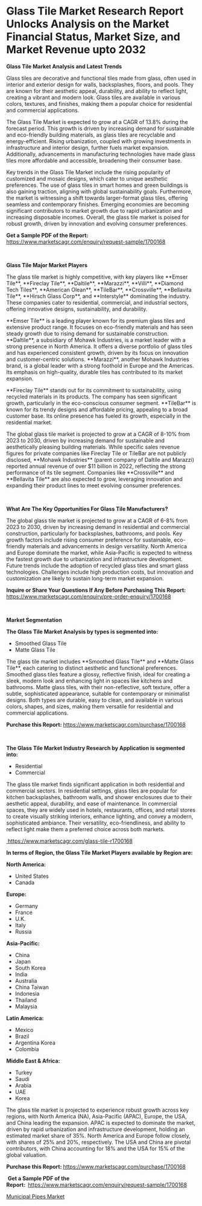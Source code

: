 <p><h1>Glass Tile Market Research Report Unlocks Analysis on the Market Financial Status, Market Size, and Market Revenue upto 2032</h1></p><p><strong>Glass Tile Market Analysis and Latest Trends</strong></p>
<p><p>Glass tiles are decorative and functional tiles made from glass, often used in interior and exterior design for walls, backsplashes, floors, and pools. They are known for their aesthetic appeal, durability, and ability to reflect light, creating a vibrant and modern look. Glass tiles are available in various colors, textures, and finishes, making them a popular choice for residential and commercial applications.</p><p>The Glass Tile Market is expected to grow at a CAGR of 13.8% during the forecast period. This growth is driven by increasing demand for sustainable and eco-friendly building materials, as glass tiles are recyclable and energy-efficient. Rising urbanization, coupled with growing investments in infrastructure and interior design, further fuels market expansion. Additionally, advancements in manufacturing technologies have made glass tiles more affordable and accessible, broadening their consumer base.</p><p>Key trends in the Glass Tile Market include the rising popularity of customized and mosaic designs, which cater to unique aesthetic preferences. The use of glass tiles in smart homes and green buildings is also gaining traction, aligning with global sustainability goals. Furthermore, the market is witnessing a shift towards larger-format glass tiles, offering seamless and contemporary finishes. Emerging economies are becoming significant contributors to market growth due to rapid urbanization and increasing disposable incomes. Overall, the glass tile market is poised for robust growth, driven by innovation and evolving consumer preferences.</p></p>
<p><strong>Get a Sample PDF of the Report:&nbsp;</strong> <a href="https://www.marketscagr.com/enquiry/request-sample/1700168?utm_campaign=1905&utm_medium=2&utm_source=Github&utm_content=ia&utm_term=24012025&utm_id=glass-tile">https://www.marketscagr.com/enquiry/request-sample/1700168</a></p>
<p>&nbsp;</p>
<p><strong>Glass Tile Major Market Players</strong></p>
<p><p>The glass tile market is highly competitive, with key players like **Emser Tile**, **Fireclay Tile**, **Daltile**, **Marazzi**, **Villi**, **Diamond Tech Tiles**, **American Olean**, **TileBar**, **Crossville**, **Bellavita Tile**, **Hirsch Glass Corp**, and **Interstyle** dominating the industry. These companies cater to residential, commercial, and industrial sectors, offering innovative designs, sustainability, and durability.</p><p>**Emser Tile** is a leading player known for its premium glass tiles and extensive product range. It focuses on eco-friendly materials and has seen steady growth due to rising demand for sustainable construction. **Daltile**, a subsidiary of Mohawk Industries, is a market leader with a strong presence in North America. It offers a diverse portfolio of glass tiles and has experienced consistent growth, driven by its focus on innovation and customer-centric solutions. **Marazzi**, another Mohawk Industries brand, is a global leader with a strong foothold in Europe and the Americas. Its emphasis on high-quality, durable tiles has contributed to its market expansion.</p><p>**Fireclay Tile** stands out for its commitment to sustainability, using recycled materials in its products. The company has seen significant growth, particularly in the eco-conscious consumer segment. **TileBar** is known for its trendy designs and affordable pricing, appealing to a broad customer base. Its online presence has fueled its growth, especially in the residential market.</p><p>The global glass tile market is projected to grow at a CAGR of 8-10% from 2023 to 2030, driven by increasing demand for sustainable and aesthetically pleasing building materials. While specific sales revenue figures for private companies like Fireclay Tile or TileBar are not publicly disclosed, **Mohawk Industries** (parent company of Daltile and Marazzi) reported annual revenue of over $11 billion in 2022, reflecting the strong performance of its tile segment. Companies like **Crossville** and **Bellavita Tile** are also expected to grow, leveraging innovation and expanding their product lines to meet evolving consumer preferences.</p></p>
<p>&nbsp;</p>
<p><strong>What Are The Key Opportunities For Glass Tile Manufacturers?</strong></p>
<p><p>The global glass tile market is projected to grow at a CAGR of 6-8% from 2023 to 2030, driven by increasing demand in residential and commercial construction, particularly for backsplashes, bathrooms, and pools. Key growth factors include rising consumer preference for sustainable, eco-friendly materials and advancements in design versatility. North America and Europe dominate the market, while Asia-Pacific is expected to witness the fastest growth due to urbanization and infrastructure development. Future trends include the adoption of recycled glass tiles and smart glass technologies. Challenges include high production costs, but innovation and customization are likely to sustain long-term market expansion.</p></p>
<p><strong>Inquire or Share Your Questions If Any Before Purchasing This Report:</strong> <a href="https://www.marketscagr.com/enquiry/pre-order-enquiry/1700168?utm_campaign=1905&utm_medium=2&utm_source=Github&utm_content=ia&utm_term=24012025&utm_id=glass-tile">https://www.marketscagr.com/enquiry/pre-order-enquiry/1700168</a></p>
<p>&nbsp;</p>
<p><strong>Market Segmentation</strong></p>
<p><strong>The Glass Tile Market Analysis by types is segmented into:</strong></p>
<p><ul><li>Smoothed Glass Tile</li><li>Matte Glass Tile</li></ul></p>
<p><p>The glass tile market includes **Smoothed Glass Tile** and **Matte Glass Tile**, each catering to distinct aesthetic and functional preferences. Smoothed glass tiles feature a glossy, reflective finish, ideal for creating a sleek, modern look and enhancing light in spaces like kitchens and bathrooms. Matte glass tiles, with their non-reflective, soft texture, offer a subtle, sophisticated appearance, suitable for contemporary or minimalist designs. Both types are durable, easy to clean, and available in various colors, shapes, and sizes, making them versatile for residential and commercial applications.</p></p>
<p><strong>Purchase this Report:&nbsp;</strong><a href="https://www.marketscagr.com/purchase/1700168?utm_campaign=1905&utm_medium=2&utm_source=Github&utm_content=ia&utm_term=24012025&utm_id=glass-tile">https://www.marketscagr.com/purchase/1700168</a></p>
<p>&nbsp;</p>
<p><strong>The Glass Tile Market Industry Research by Application is segmented into:</strong></p>
<p><ul><li>Residential</li><li>Commercial</li></ul></p>
<p><p>The glass tile market finds significant application in both residential and commercial sectors. In residential settings, glass tiles are popular for kitchen backsplashes, bathroom walls, and shower enclosures due to their aesthetic appeal, durability, and ease of maintenance. In commercial spaces, they are widely used in hotels, restaurants, offices, and retail stores to create visually striking interiors, enhance lighting, and convey a modern, sophisticated ambiance. Their versatility, eco-friendliness, and ability to reflect light make them a preferred choice across both markets.</p></p>
<p><a href="https://www.marketscagr.com/glass-tile-r1700168?utm_campaign=1905&utm_medium=2&utm_source=Github&utm_content=ia&utm_term=24012025&utm_id=glass-tile">&nbsp;https://www.marketscagr.com/glass-tile-r1700168</a></p>
<p><strong>In terms of Region, the Glass Tile Market Players available by Region are:</strong></p>
<p>
    <p> <strong> North America: </strong>
        <ul>
            <li>United States</li>
            <li>Canada</li>
        </ul>
        </p> 
    <p> <strong> Europe: </strong>
        <ul>
            <li>Germany</li>
            <li>France</li>
            <li>U.K.</li>
            <li>Italy</li>
            <li>Russia</li>
        </ul>
        </p> 
    <p> <strong> Asia-Pacific: </strong>
        <ul>
            <li>China</li>
            <li>Japan</li>
            <li>South Korea</li>
            <li>India</li>
            <li>Australia</li>
            <li>China Taiwan</li>
            <li>Indonesia</li>
            <li>Thailand</li>
            <li>Malaysia</li>
        </ul>
        </p> 
    <p> <strong> Latin America: </strong>
        <ul>
            <li>Mexico</li>
            <li>Brazil</li>
            <li>Argentina Korea</li>
            <li>Colombia</li>
        </ul>
        </p> 
    <p> <strong> Middle East & Africa: </strong>
        <ul>
            <li>Turkey</li>
            <li>Saudi</li>
            <li>Arabia</li>
            <li>UAE</li>
            <li>Korea</li>
        </ul>
    </p>
    </p>
<p><p>The glass tile market is projected to experience robust growth across key regions, with North America (NA), Asia-Pacific (APAC), Europe, the USA, and China leading the expansion. APAC is expected to dominate the market, driven by rapid urbanization and infrastructure development, holding an estimated market share of 35%. North America and Europe follow closely, with shares of 25% and 20%, respectively. The USA and China are pivotal contributors, with China accounting for 18% and the USA for 15% of the global valuation.</p></p>
<p><strong>Purchase this Report: </strong><a href="https://www.marketscagr.com/purchase/1700168?utm_campaign=1905&utm_medium=2&utm_source=Github&utm_content=ia&utm_term=24012025&utm_id=glass-tile">https://www.marketscagr.com/purchase/1700168</a></p>
<p>&nbsp;<strong>Get a Sample PDF of the Report:&nbsp;&nbsp;</strong><a href="https://www.marketscagr.com/enquiry/request-sample/1700168?utm_campaign=1905&utm_medium=2&utm_source=Github&utm_content=ia&utm_term=24012025&utm_id=glass-tile">https://www.marketscagr.com/enquiry/request-sample/1700168</a></p>
<p><strong></strong></p>
<p><p><a href="https://github.com/mabutironaldo/Market-Research-Report-List-6/blob/main/municipal-pipes-market.md?utm_campaign=1905&utm_medium=2&utm_source=Github&utm_content=ia&utm_term=24012025&utm_id=glass-tile">Municipal Pipes Market</a></p></p>